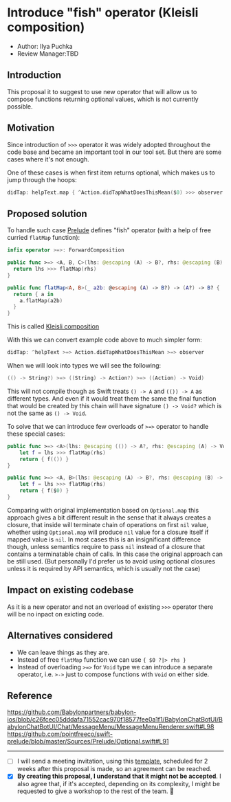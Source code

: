 # Introduce "fish" operator (Kleisli composition)

* Author: Ilya Puchka
* Review Manager:TBD

## Introduction

This proposal it to suggest to use new operator that will allow us to compose functions returning optional values, which is not currently possible.

## Motivation

Since introduction of `>>>` operator it was widely adopted throughout the code base and became an important tool in our tool set. But there are some cases where it's not enough. 

One of these cases is when first item returns optional, which makes us to jump through the hoops:

```swift
didTap: helpText.map { ^Action.didTapWhatDoesThisMean($0) >>> observer }
```

## Proposed solution

To handle such case [Prelude](https://github.com/pointfreeco/swift-prelude) defines "fish" operator (with a help of free curried `flatMap` function):

```swift
infix operator >=>: ForwardComposition

public func >=> <A, B, C>(lhs: @escaping (A) -> B?, rhs: @escaping (B) -> C?) -> (A) -> C? {
  return lhs >>> flatMap(rhs)
}

public func flatMap<A, B>(_ a2b: @escaping (A) -> B?) -> (A?) -> B? {
  return { a in
    a.flatMap(a2b)
  }
}
```

This is called [Kleisli composition](https://blog.ssanj.net/posts/2017-06-07-composing-monadic-functions-with-kleisli-arrows.html)

With this we can convert example code above to much simpler form:

```swift
didTap: ^helpText >=> Action.didTapWhatDoesThisMean >=> observer
```

When we will look into types we will see the following:

```swift
(() -> String?) >=> ((String) -> Action?) >=> ((Action) -> Void)
```

This will not compile though as Swift treats `() -> A` and `(()) -> A` as different types. And even if it would treat them the same the final function that would be created by this chain will have signature `() -> Void?` which is not the same as `() -> Void`.

To solve that we can introduce few overloads of `>=>` operator to handle these special cases:

```swift
public func >=> <A>(lhs: @escaping (()) -> A?, rhs: @escaping (A) -> Void) -> () -> Void {
    let f = lhs >>> flatMap(rhs)
    return { f(()) }
}

public func >=> <A, B>(lhs: @escaping (A) -> B?, rhs: @escaping (B) -> Void) -> (A) -> Void {
    let f = lhs >>> flatMap(rhs)
    return { f($0) }
}
```

Comparing with original implementation based on `Optional.map` this approach gives a bit different result in the sense that it always creates a closure, that inside will terminate chain of operations on first `nil` value, whether using `Optional.map` will produce `nil` value for a closure itself if mapped value is `nil`. In most cases this is an insignificant difference though, unless semantics require to pass `nil` instead of a closure that contains a terminatable chain of calls. In this case the original approach can be still used. (But personally I'd prefer us to avoid using optional closures unless it is required by API semantics, which is usually not the case)

## Impact on existing codebase

As it is a new operator and not an overload of existing `>>>` operator there will be no inpact on exicting code.

## Alternatives considered

- We can leave things as they are.
- Instead of free `flatMap` function we can use `{ $0 ?|> rhs }`
- Instead of overloading `>=>` for `Void` type we can introduce a separate operator, i.e. `>->` just to compose functions with `Void` on either side.

## Reference

https://github.com/Babylonpartners/babylon-ios/blob/c26fcec05dddafa71552cac970f18577fee0a1f1/BabylonChatBotUI/BabylonChatBotUI/Chat/MessageMenu/MessageMenuRenderer.swift#L98
https://github.com/pointfreeco/swift-prelude/blob/master/Sources/Prelude/Optional.swift#L91


---
* [ ] I will send a meeting invitation, using this [template](Template_Proposal_Meeting_Invitation.MD), scheduled for 2 weeks after this proposal is made, so an agreement can be reached.
* [x] **By creating this proposal, I understand that it might not be accepted**. I also agree that, if it's accepted,
depending on its complexity, I might be requested to give a workshop to the rest of the team. 🚀
